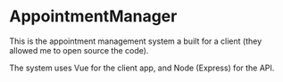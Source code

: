 # AppointmentManager
This is the appointment management system a built for a client (they allowed me to open source the code).

The system uses Vue for the client app, and Node (Express) for the API.

